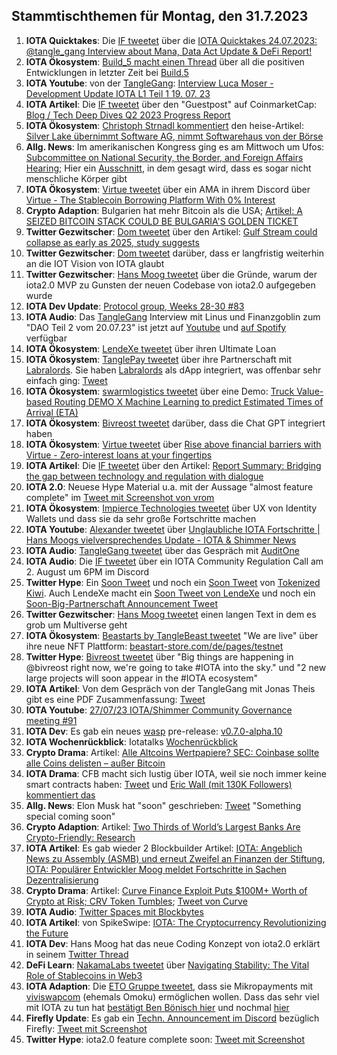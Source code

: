 ## Stammtischthemen für Montag, den 31.7.2023

1. **IOTA Quicktakes**: Die [IF tweetet](https://twitter.com/iota/status/1683401768250605569?s=20) über die [IOTA Quicktakes 24.07.2023: @tangle_gang Interview about Mana, Data Act Update & DeFi Report!](https://www.youtube.com/watch?v=uHPgub0dEDc)
2. **IOTA Ökosystem**: [Build_5 macht einen Thread](https://twitter.com/build5tech/status/1683736793697652736?s=20) über all die positiven Entwicklungen in letzter Zeit bei [Build.5](https://twitter.com/build5tech)
3. **IOTA Youtube**: von der [TangleGang](https://twitter.com/GangTangleTalk): [Interview Luca Moser - Development Update IOTA L1 Teil 1 19. 07. 23](https://www.youtube.com/watch?v=aOuK2T_52aM)
4. **IOTA Artikel**: Die [IF tweetet](https://twitter.com/iota/status/1683930120417841158?s=20) über den "Guestpost" auf CoinmarketCap: [Blog / Tech Deep Dives Q2 2023 Progress Report](https://coinmarketcap.com/community/articles/64a2c779752ef75120c19f3a/)
5. **IOTA Ökosystem**: [Christoph Strnadl kommentiert](https://twitter.com/archimate/status/1683951022190764032?s=20) den heise-Artikel: [Silver Lake übernimmt Software AG, nimmt Softwarehaus von der Börse](https://www.heise.de/news/Software-AG-US-Investor-uebernimmt-aeltestes-deutsches-Softwarehaus-9224926.html)
6. **Allg. News**: Im amerikanischen Kongress ging es am Mittwoch um Ufos: [Subcommittee on National Security, the Border, and Foreign Affairs Hearing](https://www.youtube.com/watch?v=KQ7Dw-739VY); Hier ein [Ausschnitt](https://twitter.com/disclosetv/status/1684234509485473792?s=20), in dem gesagt wird, dass es sogar nicht menschliche Körper gibt 
7. **IOTA Ökosystem**: [Virtue tweetet](https://twitter.com/Virtue_Money/status/1682746130772238337?s=20) über ein AMA in ihrem Discord über [Virtue - The Stablecoin Borrowing Platform With 0% Interest](https://medium.com/@Virtue_Money/introducing-virtue-the-stablecoin-borrowing-platform-with-0-interest-3c6c23f541b7)
8. **Crypto Adaption**: Bulgarien hat mehr Bitcoin als die USA; [Artikel: A SEIZED BITCOIN STACK COULD BE BULGARIA'S GOLDEN TICKET](https://bitcoinmagazine.com/culture/the-future-for-bulgaria-seized-bitcoin)
9. **Twitter Gezwitscher**: [Dom tweetet](https://twitter.com/DomSchiener/status/1683891556682432522?s=20) über den Artikel: [Gulf Stream could collapse as early as 2025, study suggests](https://www.theguardian.com/environment/2023/jul/25/gulf-stream-could-collapse-as-early-as-2025-study-suggests)
10. **Twitter Gezwitscher**: [Dom tweetet](https://twitter.com/DomSchiener/status/1684154972244684800?s=20) darüber, dass er langfristig weiterhin an die IOT Vision von IOTA glaubt
11. **Twitter Gezwitscher**: [Hans Moog tweetet](https://twitter.com/hus_qy/status/1684388380212174849?s=20) über die Gründe, warum der iota2.0 MVP zu Gunsten der neuen Codebase von iota2.0 aufgegeben wurde
12. **IOTA Dev Update**: [Protocol group, Weeks 28-30 #83](https://github.com/iotaledger/research-updates/discussions/83)
13. **IOTA Audio**: Das [TangleGang](https://twitter.com/GangTangleTalk) Interview mit Linus und Finanzgoblin zum "DAO Teil 2 vom 20.07.23" ist jetzt auf [Youtube](https://www.youtube.com/watch?v=XtE6kHBdpBU) und [auf Spotify](https://podcasters.spotify.com/pod/show/tangle-gang/episodes/Interview-mit-Linus-und-Finanzgoblin-DAO-Teil-2-vom-20-07-23-e27bilq) verfügbar
14. **IOTA Ökosystem**: [LendeXe tweetet](https://twitter.com/LendeXeFinance/status/1684322432859906048?s=20) über ihren Ultimate Loan
15. **IOTA Ökosystem**: [TanglePay tweetet](https://twitter.com/tanglepaycom/status/1684444146474577923?s=20) über ihre Partnerschaft mit [Labralords](https://twitter.com/labralords). Sie haben [Labralords](https://labralords.com/) als dApp integriert, was offenbar sehr einfach ging: [Tweet](https://twitter.com/labralords/status/1684439107810754560?s=20)
16. **IOTA Ökosystem**: [swarmlogistics tweetet](https://twitter.com/SwarmLogistics/status/1684493388257665025?s=20) über eine Demo: [Truck Value-based Routing DEMO X Machine Learning to predict Estimated Times of Arrival (ETA)](https://www.youtube.com/watch?v=AmyICINOBbw)
17. **IOTA Ökosystem**: [Bivreost tweetet](https://twitter.com/bivreost/status/1684613618984157193?s=20) darüber, dass die Chat GPT integriert haben
18. **IOTA Ökosystem**: [Virtue tweetet](https://twitter.com/Virtue_Money/status/1684568828423077888?s=20) über [Rise above financial barriers with Virtue - Zero-interest loans at your fingertips](https://virtue.money/)
19. **IOTA Artikel**: Die [IF tweetet](https://twitter.com/iota/status/1684654897717796864?s=20) über den Artikel: [Report Summary: Bridging the gap between technology and regulation with dialogue](https://apolitical.co/solution-articles/en/report-summary-bridging-the-gap-between-technology-and-regulation-with-dialogue)
20. **IOTA 2.0**: Neuese Hype Material u.a. mit der Aussage "almost feature complete" im [Tweet mit Screenshot von vrom](https://twitter.com/Vrom14286662/status/1684784990687510528?s=20)
21. **IOTA Ökosystem**: [Impierce Technologies tweetet](https://twitter.com/ImpierceTech/status/1684473568648724482?s=20) über UX von Identity Wallets und dass sie da sehr große Fortschritte machen
22. **IOTA Youtube**: [Alexander tweetet](https://twitter.com/shortaktien/status/1684919501970681856?s=20) über [Unglaubliche IOTA Fortschritte | Hans Moogs vielversprechendes Update - IOTA & Shimmer News](https://www.youtube.com/watch?v=jpRZTqAccHY)
23. **IOTA Audio**: [TangleGang tweetet](https://twitter.com/GangTangleTalk/status/1684859386701762560?s=20) über das Gespräch mit [AuditOne](https://twitter.com/auditone_team)
24. **IOTA Audio**: Die [IF tweetet](https://twitter.com/iota/status/1684911603064479744?s=20) über ein IOTA Community Regulation Call am 2. August um 6PM im Discord
25. **Twitter Hype**: Ein [Soon Tweet](https://twitter.com/tokenizedkiwi/status/1684932073792913409?s=20) und noch ein [Soon Tweet](https://twitter.com/tokenizedkiwi/status/1685651458505723906?s=20) von [Tokenized Kiwi](https://twitter.com/tokenizedkiwi). Auch LendeXe macht ein [Soon Tweet von LendeXe](https://twitter.com/nozar_lendexe/status/1684836710620831750?s=20) und noch ein [Soon-Big-Partnerschaft Announcement Tweet](https://twitter.com/LendeXeFinance/status/1685915215815196672?s=20)
26. **Twitter Gezwitscher**: [Hans Moog tweetet](https://twitter.com/hus_qy/status/1674490612437905428?s=20) einen langen Text in dem es grob um Multiverse geht
27. **IOTA Ökosystem**: [Beastarts by TangleBeast tweetet](https://twitter.com/tanglebeasts/status/1684959531783053312?s=20) "We are live" über ihre neue NFT Plattform: [beastart-store.com/de/pages/testnet](https://beastart-store.com/de/pages/testnet)
28. **Twitter Hype**: [Bivreost tweetet](https://twitter.com/RodionVikol/status/1684235799137595401?s=20) über "Big things are happening in @bivreost right now, we're going to take #IOTA into the sky." und "2 new large projects will soon appear in the #IOTA ecosystem"
29. **IOTA Artikel**: Von dem Gespräch von der TangleGang mit Jonas Theis gibt es eine PDF Zusammenfassung: [Tweet](https://twitter.com/GangTangleTalk/status/1685195214950920193?s=20)
30. **IOTA Youtube**: [27/07/23 IOTA/Shimmer Community Governance meeting #91](https://www.youtube.com/watch?v=QtPdILChlyI)
31. **IOTA Dev**: Es gab ein neues [wasp](https://github.com/iotaledger/wasp) pre-release: [v0.7.0-alpha.10](https://github.com/iotaledger/wasp/releases/tag/v0.7.0-alpha.10)
32. **IOTA Wochenrückblick**: Iotatalks [Wochenrückblick](https://www.iota-talk.com/index.php?article/310-wochenr%C3%BCckblick-vom-23-bis-29-juli-2023/)
33. **Crypto Drama**: Artikel: [Alle Altcoins Wertpapiere? SEC: Coinbase sollte alle Coins delisten – außer Bitcoin](https://www.btc-echo.de/schlagzeilen/sec-coinbase-sollte-alle-coins-delisten-ausser-bitcoin-168793/)
34. **IOTA Drama**: CFB macht sich lustig über IOTA, weil sie noch immer keine smart contracts haben: [Tweet](https://twitter.com/c___f___b/status/1685625295150219266?s=20) und [Eric Wall (mit 130K Followers) kommentiert das](https://twitter.com/ercwl/status/1685630860307877888?s=20)
35. **Allg. News**: Elon Musk hat "soon" geschrieben: [Tweet](https://twitter.com/elonmusk/status/1685363794090819584?s=20) "Something special coming soon"
36. **Crypto Adaption**: Artikel: [Two Thirds of World’s Largest Banks Are Crypto-Friendly: Research](https://cryptopotato.com/two-thirds-of-worlds-largest-banks-are-crypto-friendly-research/)
37. **IOTA Artikel**: Es gab wieder 2 Blockbuilder Artikel: [IOTA: Angeblich News zu Assembly (ASMB) und erneut Zweifel an Finanzen der Stiftung](https://block-builders.de/iota-angeblich-news-zu-assembly-asmb-und-erneut-zweifel-an-finanzen-der-stiftung/), [IOTA: Populärer Entwickler Moog meldet Fortschritte in Sachen Dezentralisierung](https://block-builders.de/iota-populaerer-entwickler-moog-meldet-fortschritte-in-sachen-dezentralisierung/)
38. **Crypto Drama**: Artikel: [Curve Finance Exploit Puts $100M+ Worth of Crypto at Risk; CRV Token Tumbles](https://www.coindesk.com/business/2023/07/30/curve-finance-exploit-puts-100m-worth-of-crypto-at-risk/?utm_term=organic&utm_source=twitter&utm_campaign=coindesk_main&utm_content=editorial&utm_medium=social); [Tweet von Curve](https://twitter.com/CurveFinance/status/1685925429041917952?s=20)
39. **IOTA Audio**: [Twitter Spaces mit Blockbytes](https://twitter.com/blockbytescom/status/1685688238650863616?s=20)
40. **IOTA Artikel**: von SpikeSwipe: [IOTA: The Cryptocurrency Revolutionizing the Future](https://www.spikeswipe.com/post/iota-the-cryptocurrency-revolutionizing-the-future)
41. **IOTA Dev**: Hans Moog hat das neue Coding Konzept von iota2.0 erklärt in seinem [Twitter Thread](https://threadreaderapp.com/thread/1687453112846454784.html)
42. **DeFi Learn**: [NakamaLabs tweetet](https://twitter.com/Nakama_Labs/status/1687480334856654848?s=20) über [Navigating Stability: The Vital Role of Stablecoins in Web3](https://medium.com/@NakamaLabs/navigating-stability-the-vital-role-of-stablecoins-in-web3-4dcd3cca393a)
43. **IOTA Adaption**: Die [ETO Gruppe tweetet](https://twitter.com/EtoGruppe/status/1687473573051445250?s=20), dass sie Mikropayments mit [viviswapcom](https://twitter.com/viviswapcom) (ehemals Omoku) ermöglichen wollen. Dass das sehr viel mit IOTA zu tun hat [bestätigt Ben Bönisch hier](https://twitter.com/BenBoenisch/status/1687477221223464960?s=20) und nochmal [hier](https://twitter.com/BenBoenisch/status/1687753858422820864?s=20)
44. **Firefly Update**: Es gab ein [Techn. Announcement im Discord](https://discord.com/channels/397872799483428865/800810467928309790/1137003153909362830) bezüglich Firefly: [Tweet mit Screenshot](https://twitter.com/Vrom14286662/status/1687482862621040640?s=20)
45. **Twitter Hype**: iota2.0 feature complete soon: [Tweet mit Screenshot](https://twitter.com/Vrom14286662/status/1687843080374771712?s=20)
